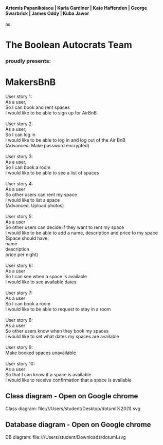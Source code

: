 **Artemis Papanikolaou | Karla Gardiner | Kate Haffenden | George Swarbrick | James Oddy | Kuba Jawor** <br>
<br>
as
# The Boolean Autocrats Team<br>

### proudly presents:

# MakersBnB

User story 1:<br>
As a user,<br>
So I can book and rent spaces<br>
I would like to be able to sign up for AirBnB<br>
<br>
User story 2:<br>
As a user,<br>
So I can log in <br>
I would like to be able to log in and log out of the Air BnB<br>
(Advanced: Make password encrypted)<br>
<br>
User story 3: <br>
As a user,<br>
So I can book a room<br>
I would like to be able to see a list of spaces<br>
<br>
User story 4:<br>
As a user<br>
So other users can rent my space<br>
I would like to list a space<br>
(Advanced: Upload photos)<br>
<br>
User story 5:<br>
As a user<br>
So other users can decide if they want to rent my space<br>
I would like to be able to add a name, description and price to my space<br>
(Space should have:<br>
name<br>
description<br>
price per night)<br>
<br>
User story 6:<br>
As a user<br>
So I can see when a space is available<br>
I would like to see available dates<br>
<br>
User story 7:<br>
As a user<br>
So I can book a room<br>
I would like to be able to request to stay in a room<br>
<br>
User story 8:<br>
As a user<br>
So other users know when they book my spaces<br>
I would like to set what dates my spaces are available<br>
<br>
User story 9:<br>
Make booked spaces unavailable<br>
<br>
User story 10:<br>
As a user<br>
So that I can know if a space is available<br>
I would like to receive confirmation that a space is available<br>

## Class diagram - Open on Google chrome ##

Class diagram: file:///Users/student/Desktop/dotuml%20(1).svg

## Database diagram - Open on Google chrome ##

DB diagram: file:///Users/student/Downloads/dotuml.svg
